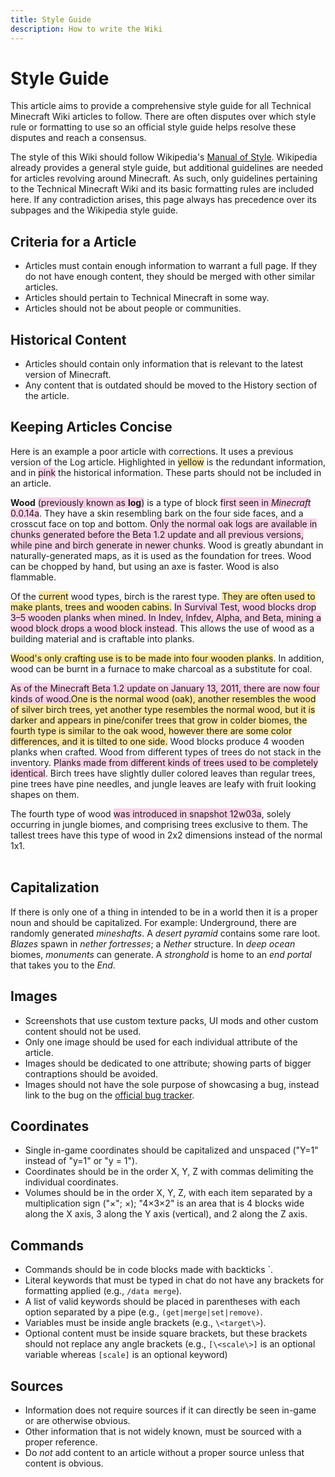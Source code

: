 ```yaml
---
title: Style Guide
description: How to write the Wiki
---
```


# Style Guide

This article aims to provide a comprehensive style guide for all Technical Minecraft Wiki articles to follow. There are often disputes over which style rule or formatting to use so an official style guide helps resolve these disputes and reach a consensus. 

The style of this Wiki should follow Wikipedia's [Manual of Style](https://en.wikipedia.org/wiki/Wikipedia:Manual_of_Style). Wikipedia already provides a general style guide, but additional guidelines are needed for articles revolving around Minecraft. As such, only guidelines pertaining to the Technical Minecraft Wiki and its basic formatting rules are included here. If any contradiction arises, this page always has precedence over its subpages and the Wikipedia style guide.

## Criteria for a Article
 - Articles must contain enough information to warrant a full page. If they do not have enough content, they should be merged with other similar articles.
 - Articles should pertain to Technical Minecraft in some way. 
 - Articles should not be about people or communities.
 
## Historical Content
- Articles should contain only information that is relevant to the latest version of Minecraft.
- Any content that is outdated should be moved to the History section of the article.

## Keeping Articles Concise
Here is an example a poor article with corrections. It uses a previous version of the Log article. Highlighted in <span style="background-color: rgba(252, 211, 77, 0.5)">yellow</span> is the redundant information, and in <span style="background-color: rgba(249, 168, 212, 0.5)">pink</span> the historical information. These parts should not be included in an article.

<div class="border py-2 px-5">
   <p><b>Wood</b> <span style="background-color: rgba(249, 168, 212, 0.5)">(previously known as <b>log</b>)</span> is a type of block <span style="background-color: rgba(249, 168, 212, 0.5)">first seen in <i>Minecraft</i> 0.0.14a</span>. They have a skin resembling bark on the four side faces, and a crosscut face on top and bottom.
      <span style="background-color: rgba(249, 168, 212, 0.5)">Only the normal oak logs are available in chunks generated before the Beta 1.2 update and all previous versions, while pine and birch generate in newer chunks</span>. 
        Wood is greatly abundant in naturally-generated maps, as it is used as the foundation for trees. Wood can be chopped by hand, but using an axe is faster. Wood is also flammable.
   </p>
   <p>Of the <span style="background-color: rgba(252, 211, 77, 0.5)">current</span> wood types, birch is the rarest type. <span style="background-color: rgba(252, 211, 77, 0.5)">They are often used to make plants, trees and wooden cabins.</span> <span style="background-color: rgba(249, 168, 212, 0.5)">In Survival Test, wood blocks drop 3–5 wooden planks when mined. In Indev, Infdev, Alpha, and Beta, mining a wood block drops a wood block instead</span>. <span>This allows the use of wood as a building material and is craftable into planks.</span></p>
   <p><span style="background-color: rgba(252, 211, 77, 0.5)">Wood's only crafting use is to be made into four wooden planks</span>. In addition, wood can be burnt in a furnace to make charcoal as a substitute for coal.</p>
   <p><span style="background-color: rgba(249, 168, 212, 0.5)">As of the Minecraft Beta 1.2 update on January 13, 2011, there are now four kinds of wood.</span><span style="background-color: rgba(252, 211, 77, 0.5)">One is the normal wood (oak), another resembles the wood of silver birch trees, yet another type resembles the normal wood, but it is darker and appears in pine/conifer trees that grow in colder biomes, the fourth type is similar to the oak wood, however there are some color differences, and it is tilted to one side.</span> Wood blocks produce 4 wooden planks when crafted. Wood from different types of trees do not stack in the inventory. <span style="background-color: rgba(249, 168, 212, 0.5)">Planks made from different kinds of trees used to be completely identical</span>. Birch trees have slightly duller colored leaves than regular trees, pine trees have pine needles, and jungle leaves are leafy with fruit looking shapes on them.</p>
   The fourth type of wood <span style="background-color: rgba(249, 168, 212, 0.5)">was introduced in snapshot 12w03a</span>, solely occurring in jungle biomes, and comprising trees exclusive to them. The tallest trees have this type of wood in 2x2 dimensions instead of the normal 1x1.
</div>
<br>

## Capitalization
If there is only one of a thing in intended to be in a world then it is a proper noun and should be capitalized. For example: Underground, there are randomly generated _mineshafts_. A _desert pyramid_ contains some rare loot. _Blazes_ spawn in _nether fortresses_; a _Nether_ structure. In _deep ocean_ biomes, _monuments_ can generate. A _stronghold_ is home to an _end portal_ that takes you to the _End_.

## Images
- Screenshots that use custom texture packs, UI mods and other custom content should not be used.
- Only one image should be used for each individual attribute of the article.
- Images should be dedicated to one attribute; showing parts of bigger contraptions should be avoided.
- Images should not have the sole purpose of showcasing a bug, instead link to the bug on the [official bug tracker](https://bugs.mojang.com/secure/Dashboard.jspa).

## Coordinates
- Single in-game coordinates should be capitalized and unspaced ("Y=1" instead of "y=1" or "y = 1").
- Coordinates should be in the order X, Y, Z with commas delimiting the individual coordinates.
- Volumes should be in the order X, Y, Z, with each item separated by a multiplication sign ("×"; &times;); "4×3×2" is an area that is 4 blocks wide along the X axis, 3 along the Y axis (vertical), and 2 along the Z axis.

## Commands 
- Commands should be in code blocks made with backticks \`.
- Literal keywords that must be typed in chat do not have any brackets for formatting applied (e.g., `/data merge`).
- A list of valid keywords should be placed in parentheses with each option separated by a pipe (e.g., `(get|merge|set|remove)`.
- Variables must be inside angle brackets (e.g., `\<target\>`).
- Optional content must be inside square brackets, but these brackets should not replace any angle brackets (e.g., `[\<scale\>]` is an optional variable whereas `[scale]` is an optional keyword)

## Sources
- Information does not require sources if it can directly be seen in-game or are otherwise obvious.
- Other information that is not widely known, must be sourced with a proper reference.
- Do _not_ add content to an article without a proper source unless that content is obvious.
